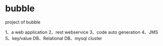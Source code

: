 # bubble
project of bubble

1、a web application
2、rest webservice
3、code auto generation
4、JMS
5、key/value DB、Relational DB、mysql cluster
